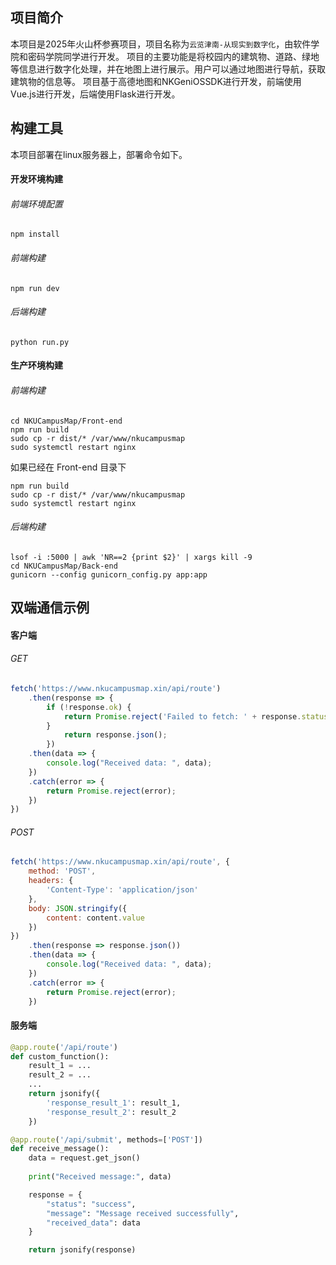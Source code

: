 ## 项目简介
本项目是2025年火山杯参赛项目，项目名称为`云览津南-从现实到数字化`，由软件学院和密码学院同学进行开发。
项目的主要功能是将校园内的建筑物、道路、绿地等信息进行数字化处理，并在地图上进行展示。用户可以通过地图进行导航，获取建筑物的信息等。
项目基于高德地图和NKGeniOSSDK进行开发，前端使用Vue.js进行开发，后端使用Flask进行开发。
## 构建工具
本项目部署在linux服务器上，部署命令如下。
#### 开发环境构建
###### 前端环境配置
```
npm install
```
###### 前端构建
```
npm run dev
```
###### 后端构建
```
python run.py
```

#### 生产环境构建
###### 前端构建
```
cd NKUCampusMap/Front-end
npm run build
sudo cp -r dist/* /var/www/nkucampusmap
sudo systemctl restart nginx
```

如果已经在 Front-end 目录下

```
npm run build
sudo cp -r dist/* /var/www/nkucampusmap
sudo systemctl restart nginx
```
###### 后端构建
```
lsof -i :5000 | awk 'NR==2 {print $2}' | xargs kill -9
cd NKUCampusMap/Back-end
gunicorn --config gunicorn_config.py app:app
```

## 双端通信示例

#### 客户端
###### GET
```js
fetch('https://www.nkucampusmap.xin/api/route')
	.then(response => {
		if (!response.ok) {
			return Promise.reject('Failed to fetch: ' + response.statusText);
		}
			return response.json();
		})
	.then(data => {
        console.log("Received data: ", data);
	})
	.catch(error => {
		return Promise.reject(error);
	})
})
```
###### POST
```js
fetch('https://www.nkucampusmap.xin/api/route', {
    method: 'POST',
    headers: {
        'Content-Type': 'application/json'
    },
    body: JSON.stringify({
        content: content.value
    })
})
    .then(response => response.json())
    .then(data => {
        console.log("Received data: ", data);
    })
	.catch(error => {
		return Promise.reject(error);
	})
```
#### 服务端

```python
@app.route('/api/route')
def custom_function():
	result_1 = ...
	result_2 = ...
    ...
    return jsonify({
	    'response_result_1': result_1, 
	    'response_result_2': result_2
	})

@app.route('/api/submit', methods=['POST'])
def receive_message():
    data = request.get_json()
    
    print("Received message:", data)

    response = {
        "status": "success",
        "message": "Message received successfully",
        "received_data": data
    }

    return jsonify(response)
```